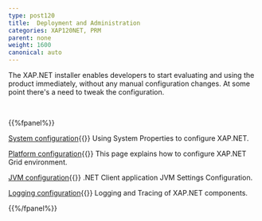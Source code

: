 ```yaml
---
type: post120
title:  Deployment and Administration
categories: XAP120NET, PRM
parent: none
weight: 1600
canonical: auto
---
```





The XAP.NET installer enables developers to start evaluating and using the product immediately, without any manual configuration changes.
At some point there's a need to tweak the configuration.


<br>

{{%fpanel%}}

[System configuration](./system-configuration.html){{<wbr>}}
Using System Properties to configure XAP.NET.


[Platform configuration](./system-configuration-list.html){{<wbr>}}
This page explains how to configure XAP.NET Grid environment.

[JVM configuration](./jvm-configuration.html){{<wbr>}}
.NET Client application JVM Settings Configuration.

[Logging configuration](./log-configuration.html){{<wbr>}}
Logging and Tracing of XAP.NET components.

{{%/fpanel%}}



